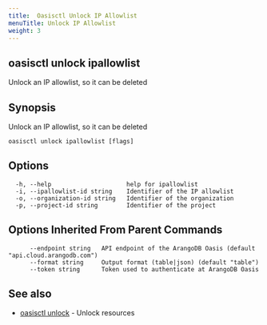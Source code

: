```yaml
---
title:  Oasisctl Unlock IP Allowlist
menuTitle: Unlock IP Allowlist
weight: 3
---
```

## oasisctl unlock ipallowlist

Unlock an IP allowlist, so it can be deleted

## Synopsis
Unlock an IP allowlist, so it can be deleted

```
oasisctl unlock ipallowlist [flags]
```

## Options
```
  -h, --help                     help for ipallowlist
  -i, --ipallowlist-id string    Identifier of the IP allowlist
  -o, --organization-id string   Identifier of the organization
  -p, --project-id string        Identifier of the project
```

## Options Inherited From Parent Commands
```
      --endpoint string   API endpoint of the ArangoDB Oasis (default "api.cloud.arangodb.com")
      --format string     Output format (table|json) (default "table")
      --token string      Token used to authenticate at ArangoDB Oasis
```

## See also
* [oasisctl unlock](_index.md)	 - Unlock resources


